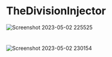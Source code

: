 # TheDivisionInjector


![Screenshot 2023-05-02 225525](https://user-images.githubusercontent.com/74844338/235777023-3d7d3aa7-abce-4d08-abf0-03b259721daa.png)

#

![Screenshot 2023-05-02 230154](https://user-images.githubusercontent.com/74844338/235777094-3cb04c6b-57e3-4dd5-a764-58e0a22313f9.png)
